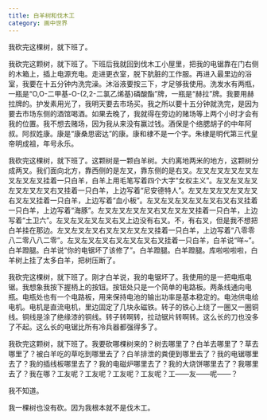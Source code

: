 ```yaml
---
title: 白羊树和伐木工
category: 画中世界
---
```


我砍完这棵树，就下班了。

我砍完这颗树，就下班了。下班后我就回到伐木工小屋里，把我的电锯靠在门右侧的木箱上，插上电源充电。走进更衣室，脱下肮脏的工作服。再进入最里边的浴室，我要在十五分钟内洗完澡。沐浴液要按三下，才足够我使用。洗发水有两瓶，一瓶是“O,O-二甲基-O-(2,2-二氯乙烯基)磷酸酯”牌，一瓶是“赫拉”牌。我要用赫拉牌的。护发素用光了，我明天要去市场买。我之所以要十五分钟就洗完，是因为要去市场东侧的酒馆喝酒。如果去晚了，我就得在旁边的赌场等上两个小时才会有我的位置。我不想去赌场，因为我从来没有赢过钱。酒保是个络腮胡子的中年阿叔。阿叔姓康。康是“康桑思密达”的康。康和棣不是一个字。朱棣是明代第三代皇帝明成祖，年号永乐。

我砍完这棵树，就下班了。这颗树是一颗白羊树。大约离地两米的地方，这颗树分成两叉。我们面向北方，靠西侧的是左叉，靠东侧的是右叉。左叉左叉左叉左叉左叉左叉左叉挂着一只白羊，白羊上用毛笔写着四个大字“女权主义”。左叉左叉左叉左叉左叉左叉右叉挂着一只白羊，上边写着“尼安德特人”。左叉左叉左叉左叉左叉右叉左叉挂着一只白羊，上边写着“血小板”。左叉左叉左叉左叉左叉右叉右叉挂着一只白羊，上边写着“海豚”。左叉左叉左叉左叉右叉左叉左叉挂着一只白羊，上边写着“土卫六”。左叉左叉左叉左叉右叉上边没有右叉。不，有右叉，但是我不想把白羊挂在那边。左叉左叉左叉右叉左叉左叉左叉挂着一只白羊，上边写着“八零零八二零八八二零”。左叉左叉左叉右叉左叉左叉右叉挂着一只白羊，白羊说“咩~”。白羊蹬腿。白羊说“你的电锯坏了该修了”。白羊蹬腿。白羊蹬腿。库啦啦啦啦，白羊树上挂了太多白羊，把树压断了。

我砍完这棵树，就下班了。刚才白羊说，我的电锯坏了。我使用的是一把电瓶电锯。我想象我按下握柄上的按钮。按钮处只是一个简单的电路板。两条线通向电瓶。电瓶处也有一个电路板，用来保持电池的输出功率是基本稳定的。电池供电给电机。电机是直流电机，里边固定了几块永磁铁。转子的铁心上绕了一圈又一圈铜线。铜线是涂了绝缘漆的铜线。转子转啊转，拉动锯片转啊转。这么长的刀也没多了不起。这么长的电锯比所有冷兵器都强得多了。

我砍完这颗树，就下班了。我要砍哪棵树来的？树去哪里了？白羊去哪里了？草去哪里了？被白羊吃的草吃到哪里去了？白羊排泄的粪便到哪里去了？我的电锯哪里去了？我的插线板哪里去了？我的电磁炉哪里去了？我的大烧饼哪里去了？我哪里去了？我在哪？工友呢？工友呢？工友呢？工友呢？工——友——呢——？

我不知道。

我一棵树也没有砍。因为我根本就不是伐木工。

